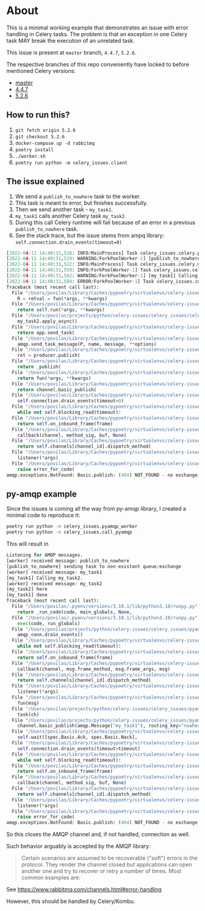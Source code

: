 # About

This is a minimal working example that demonstrates an issue with error handling in
Celery tasks.
The problem is that an exception in one Celery task MAY break the execution of an
unrelated task.

This issue is present at `master` branch, `4.4.7`, `5.2.6`.

The respective branches of this repo conveniently have locked to before mentioned
Celery versions:

* [master](https://github.com/povilasb/celery-issues)
* [4.4.7](https://github.com/povilasb/celery-issues/tree/4.4.7)
* [5.2.6](https://github.com/povilasb/celery-issues/tree/5.2.6)

## How to run this?

1. `git fetch origin 5.2.6`
2. `git checkout 5.2.6`
3. `docker-compose up -d rabbitmq`
4. `poetry install`
5. `./worker.sh`
6. `poetry run python -m celery_issues.client`

## The issue explained

1. We send a `publish_to_nowhere` task to the worker.
2. This task is meant to error, but finishes successfully.
3. Then we send another task - `my_task1`.
4. `my_task1` calls another Celery task `my_task2`.
5. During this call Celery runtime will fail because of an error in a previous
   `publish_to_nowhere` task.
6. See the stack trace, but the issue stems from ampq library: `self.connection.drain_events(timeout=0)`

```py
[2022-04-11 14:40:31,518: INFO/MainProcess] Task celery_issues.celery.publish_to_nowhere[360700bf-0bdc-4ad9-acb5-f4fbfc24305b] received
[2022-04-11 14:40:31,519: WARNING/ForkPoolWorker-1] [publish_to_nowhere] sending task to non-existant queue/exchange
[2022-04-11 14:40:31,522: INFO/MainProcess] Task celery_issues.celery.my_task1[315f254f-bc1a-4b31-acb3-150e7386872e] received
[2022-04-11 14:40:31,559: INFO/ForkPoolWorker-1] Task celery_issues.celery.publish_to_nowhere[360700bf-0bdc-4ad9-acb5-f4fbfc24305b] succeeded in 0.03977871598908678s: None
[2022-04-11 14:40:31,562: WARNING/ForkPoolWorker-1] [my_task1] Calling my_task2.
[2022-04-11 14:40:31,584: ERROR/ForkPoolWorker-1] Task celery_issues.celery.my_task1[315f254f-bc1a-4b31-acb3-150e7386872e] raised unexpected: NotFound(404, "NOT_FOUND - no exchange 'noqueue' in vhost '/'", (60, 40), 'Basic.publish')
Traceback (most recent call last):
  File "/Users/povilas/Library/Caches/pypoetry/virtualenvs/celery-issues-Q1iYfbHh-py3.10/lib/python3.10/site-packages/celery/app/trace.py", line 448, in trace_task
    R = retval = fun(*args, **kwargs)
  File "/Users/povilas/Library/Caches/pypoetry/virtualenvs/celery-issues-Q1iYfbHh-py3.10/lib/python3.10/site-packages/celery/app/trace.py", line 731, in __protected_call__
    return self.run(*args, **kwargs)
  File "/Users/povilas/projects/python/celery-issues/celery_issues/celery.py", line 15, in my_task1
    my_task2.apply_async()
  File "/Users/povilas/Library/Caches/pypoetry/virtualenvs/celery-issues-Q1iYfbHh-py3.10/lib/python3.10/site-packages/celery/app/task.py", line 574, in apply_async
    return app.send_task(
  File "/Users/povilas/Library/Caches/pypoetry/virtualenvs/celery-issues-Q1iYfbHh-py3.10/lib/python3.10/site-packages/celery/app/base.py", line 787, in send_task
    amqp.send_task_message(P, name, message, **options)
  File "/Users/povilas/Library/Caches/pypoetry/virtualenvs/celery-issues-Q1iYfbHh-py3.10/lib/python3.10/site-packages/celery/app/amqp.py", line 510, in send_task_message
    ret = producer.publish(
  File "/Users/povilas/Library/Caches/pypoetry/virtualenvs/celery-issues-Q1iYfbHh-py3.10/lib/python3.10/site-packages/kombu/messaging.py", line 177, in publish
    return _publish(
  File "/Users/povilas/Library/Caches/pypoetry/virtualenvs/celery-issues-Q1iYfbHh-py3.10/lib/python3.10/site-packages/kombu/connection.py", line 523, in _ensured
    return fun(*args, **kwargs)
  File "/Users/povilas/Library/Caches/pypoetry/virtualenvs/celery-issues-Q1iYfbHh-py3.10/lib/python3.10/site-packages/kombu/messaging.py", line 199, in _publish
    return channel.basic_publish(
  File "/Users/povilas/Library/Caches/pypoetry/virtualenvs/celery-issues-Q1iYfbHh-py3.10/lib/python3.10/site-packages/amqp/channel.py", line 1791, in _basic_publish
    self.connection.drain_events(timeout=0)
  File "/Users/povilas/Library/Caches/pypoetry/virtualenvs/celery-issues-Q1iYfbHh-py3.10/lib/python3.10/site-packages/amqp/connection.py", line 525, in drain_events
    while not self.blocking_read(timeout):
  File "/Users/povilas/Library/Caches/pypoetry/virtualenvs/celery-issues-Q1iYfbHh-py3.10/lib/python3.10/site-packages/amqp/connection.py", line 531, in blocking_read
    return self.on_inbound_frame(frame)
  File "/Users/povilas/Library/Caches/pypoetry/virtualenvs/celery-issues-Q1iYfbHh-py3.10/lib/python3.10/site-packages/amqp/method_framing.py", line 53, in on_frame
    callback(channel, method_sig, buf, None)
  File "/Users/povilas/Library/Caches/pypoetry/virtualenvs/celery-issues-Q1iYfbHh-py3.10/lib/python3.10/site-packages/amqp/connection.py", line 537, in on_inbound_method
    return self.channels[channel_id].dispatch_method(
  File "/Users/povilas/Library/Caches/pypoetry/virtualenvs/celery-issues-Q1iYfbHh-py3.10/lib/python3.10/site-packages/amqp/abstract_channel.py", line 156, in dispatch_method
    listener(*args)
  File "/Users/povilas/Library/Caches/pypoetry/virtualenvs/celery-issues-Q1iYfbHh-py3.10/lib/python3.10/site-packages/amqp/channel.py", line 293, in _on_close
    raise error_for_code(
amqp.exceptions.NotFound: Basic.publish: (404) NOT_FOUND - no exchange 'noqueue' in vhost '/'
```

## py-amqp example

Since the issues is coming all the way from py-amqp library, I created a minimal code
to reproduce it:

```sh
poetry run python -m celery_issues.pyamqp_worker
poetry run python -m celery_issues.call_pyamqp
```

This will result in

```py
Listening for AMQP messages.
[worker] received message: publish_to_nowhere
[publish_to_nowhere] sending task to non-existant queue/exchange
[worker] received message: my_task1
[my_task1] Calling my_task2.
[worker] received message: my_task2
[my_task2] here
[my_task1] done
Traceback (most recent call last):
  File "/Users/povilas/.pyenv/versions/3.10.1/lib/python3.10/runpy.py", line 196, in _run_module_as_main
    return _run_code(code, main_globals, None,
  File "/Users/povilas/.pyenv/versions/3.10.1/lib/python3.10/runpy.py", line 86, in _run_code
    exec(code, run_globals)
  File "/Users/povilas/projects/python/celery-issues/celery_issues/pyamqp_worker.py", line 42, in <module>
    amqp_conn.drain_events()
  File "/Users/povilas/Library/Caches/pypoetry/virtualenvs/celery-issues-Q1iYfbHh-py3.10/lib/python3.10/site-packages/amqp/connection.py", line 529, in drain_events
    while not self.blocking_read(timeout):
  File "/Users/povilas/Library/Caches/pypoetry/virtualenvs/celery-issues-Q1iYfbHh-py3.10/lib/python3.10/site-packages/amqp/connection.py", line 541, in blocking_read
    return self.on_inbound_frame(frame)
  File "/Users/povilas/Library/Caches/pypoetry/virtualenvs/celery-issues-Q1iYfbHh-py3.10/lib/python3.10/site-packages/amqp/method_framing.py", line 77, in on_frame
    callback(channel, msg.frame_method, msg.frame_args, msg)
  File "/Users/povilas/Library/Caches/pypoetry/virtualenvs/celery-issues-Q1iYfbHh-py3.10/lib/python3.10/site-packages/amqp/connection.py", line 549, in on_inbound_method
    return self.channels[channel_id].dispatch_method(
  File "/Users/povilas/Library/Caches/pypoetry/virtualenvs/celery-issues-Q1iYfbHh-py3.10/lib/python3.10/site-packages/amqp/abstract_channel.py", line 157, in dispatch_method
    listener(*args)
  File "/Users/povilas/Library/Caches/pypoetry/virtualenvs/celery-issues-Q1iYfbHh-py3.10/lib/python3.10/site-packages/amqp/channel.py", line 1630, in _on_basic_deliver
    fun(msg)
  File "/Users/povilas/projects/python/celery-issues/celery_issues/pyamqp_worker.py", line 34, in on_message
    task(ch)
  File "/Users/povilas/projects/python/celery-issues/celery_issues/pyamqp_worker.py", line 6, in publish_to_nowhere
    channel.basic_publish(amqp.Message("my_task1"), routing_key="nowhere", exchange="nowhere")
  File "/Users/povilas/Library/Caches/pypoetry/virtualenvs/celery-issues-Q1iYfbHh-py3.10/lib/python3.10/site-packages/amqp/channel.py", line 1821, in basic_publish_confirm
    self.wait([spec.Basic.Ack, spec.Basic.Nack],
  File "/Users/povilas/Library/Caches/pypoetry/virtualenvs/celery-issues-Q1iYfbHh-py3.10/lib/python3.10/site-packages/amqp/abstract_channel.py", line 99, in wait
    self.connection.drain_events(timeout=timeout)
  File "/Users/povilas/Library/Caches/pypoetry/virtualenvs/celery-issues-Q1iYfbHh-py3.10/lib/python3.10/site-packages/amqp/connection.py", line 529, in drain_events
    while not self.blocking_read(timeout):
  File "/Users/povilas/Library/Caches/pypoetry/virtualenvs/celery-issues-Q1iYfbHh-py3.10/lib/python3.10/site-packages/amqp/connection.py", line 541, in blocking_read
    return self.on_inbound_frame(frame)
  File "/Users/povilas/Library/Caches/pypoetry/virtualenvs/celery-issues-Q1iYfbHh-py3.10/lib/python3.10/site-packages/amqp/method_framing.py", line 53, in on_frame
    callback(channel, method_sig, buf, None)
  File "/Users/povilas/Library/Caches/pypoetry/virtualenvs/celery-issues-Q1iYfbHh-py3.10/lib/python3.10/site-packages/amqp/connection.py", line 549, in on_inbound_method
    return self.channels[channel_id].dispatch_method(
  File "/Users/povilas/Library/Caches/pypoetry/virtualenvs/celery-issues-Q1iYfbHh-py3.10/lib/python3.10/site-packages/amqp/abstract_channel.py", line 157, in dispatch_method
    listener(*args)
  File "/Users/povilas/Library/Caches/pypoetry/virtualenvs/celery-issues-Q1iYfbHh-py3.10/lib/python3.10/site-packages/amqp/channel.py", line 294, in _on_close
    raise error_for_code(
amqp.exceptions.NotFound: Basic.publish: (404) NOT_FOUND - no exchange 'nowhere' in vhost '/'
```

So this closes the AMQP channel and, if not handled, connection as well.

Such behavior arguably is accepted by the AMQP library:

> Certain scenarios are assumed to be recoverable ("soft") errors in the protocol. They render the channel closed but applications can open another one and try to recover or retry a number of times. Most common examples are:

See <https://www.rabbitmq.com/channels.html#error-handling>

However, this should be handled by Celery/Kombu.
